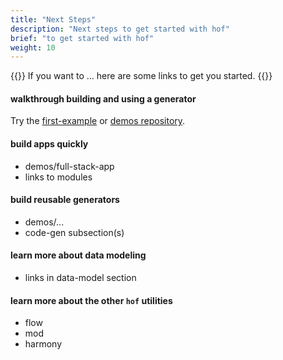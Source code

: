 ```yaml
---
title: "Next Steps"
description: "Next steps to get started with hof"
brief: "to get started with hof"
weight: 10
---
```


{{<lead>}}
If you want to ...
here are some links to get you started.
{{</lead>}}


#### walkthrough building and using a generator

Try the	[first-example](/first-example) or
[demos repository](https://github.com/hofstadter-io/demos).

#### build apps quickly

- demos/full-stack-app
- links to modules

#### build reusable generators

- demos/...
- code-gen subsection(s)

#### learn more about data modeling

- links in data-model section

#### learn more about the other `hof` utilities

- flow
- mod
- harmony

